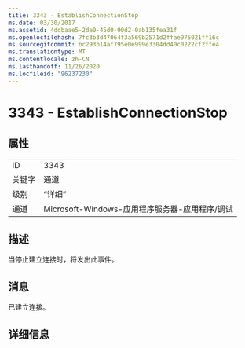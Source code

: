 ```yaml
---
title: 3343 - EstablishConnectionStop
ms.date: 03/30/2017
ms.assetid: 4ddbaae5-2de0-45d0-90d2-0ab135fea31f
ms.openlocfilehash: 7fc3b3d47064f3a569b2571d2ffae975021ff16c
ms.sourcegitcommit: bc293b14af795e0e999e3304dd40c0222cf2ffe4
ms.translationtype: MT
ms.contentlocale: zh-CN
ms.lasthandoff: 11/26/2020
ms.locfileid: "96237230"
---
```

# <a name="3343---establishconnectionstop"></a>3343 - EstablishConnectionStop

## <a name="properties"></a>属性  
  
|||  
|-|-|  
|ID|3343|  
|关键字|通道|  
|级别|“详细”|  
|通道|Microsoft-Windows-应用程序服务器-应用程序/调试|  
  
## <a name="description"></a>描述  

 当停止建立连接时，将发出此事件。  
  
## <a name="message"></a>消息  

 已建立连接。  
  
## <a name="details"></a>详细信息

